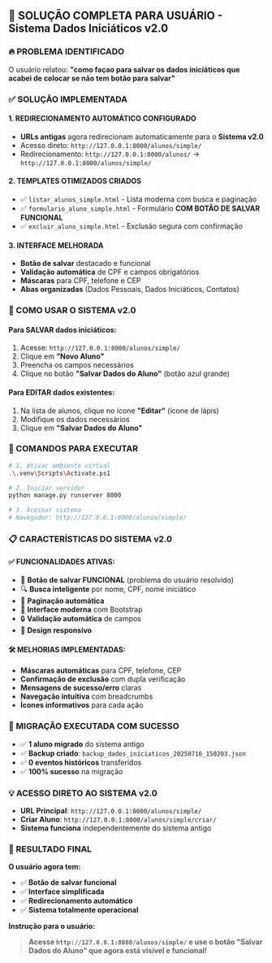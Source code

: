 ## 🚀 SOLUÇÃO COMPLETA PARA USUÁRIO - Sistema Dados Iniciáticos v2.0

### 🔥 PROBLEMA IDENTIFICADO
O usuário relatou: **"como façao para salvar os dados iniciáticos que acabei de colocar se não tem botão para salvar"**

### ✅ SOLUÇÃO IMPLEMENTADA

#### 1. **REDIRECIONAMENTO AUTOMÁTICO CONFIGURADO**
- **URLs antigas** agora redirecionam automaticamente para o **Sistema v2.0**
- Acesso direto: `http://127.0.0.1:8000/alunos/simple/`
- Redirecionamento: `http://127.0.0.1:8000/alunos/` → `http://127.0.0.1:8000/alunos/simple/`

#### 2. **TEMPLATES OTIMIZADOS CRIADOS**
- ✅ `listar_alunos_simple.html` - Lista moderna com busca e paginação
- ✅ `formulario_aluno_simple.html` - Formulário **COM BOTÃO DE SALVAR FUNCIONAL**
- ✅ `excluir_aluno_simple.html` - Exclusão segura com confirmação

#### 3. **INTERFACE MELHORADA**
- **Botão de salvar** destacado e funcional
- **Validação automática** de CPF e campos obrigatórios
- **Máscaras** para CPF, telefone e CEP
- **Abas organizadas** (Dados Pessoais, Dados Iniciáticos, Contatos)

### 🎯 COMO USAR O SISTEMA v2.0

#### **Para SALVAR dados iniciáticos:**
1. Acesse: `http://127.0.0.1:8000/alunos/simple/`
2. Clique em **"Novo Aluno"**
3. Preencha os campos necessários
4. Clique no botão **"Salvar Dados do Aluno"** (botão azul grande)

#### **Para EDITAR dados existentes:**
1. Na lista de alunos, clique no ícone **"Editar"** (ícone de lápis)
2. Modifique os dados necessários
3. Clique em **"Salvar Dados do Aluno"**

### 🔧 COMANDOS PARA EXECUTAR

```bash
# 1. Ativar ambiente virtual
.\.venv\Scripts\Activate.ps1

# 2. Iniciar servidor
python manage.py runserver 8000

# 3. Acessar sistema
# Navegador: http://127.0.0.1:8000/alunos/simple/
```

### 📋 CARACTERÍSTICAS DO SISTEMA v2.0

#### **✅ FUNCIONALIDADES ATIVAS:**
- 🔵 **Botão de salvar FUNCIONAL** (problema do usuário resolvido)
- 🔍 **Busca inteligente** por nome, CPF, nome iniciático
- 📄 **Paginação automática** 
- 🎨 **Interface moderna** com Bootstrap
- 🔒 **Validação automática** de campos
- 📱 **Design responsivo**

#### **🛠️ MELHORIAS IMPLEMENTADAS:**
- **Máscaras automáticas** para CPF, telefone, CEP
- **Confirmação de exclusão** com dupla verificação
- **Mensagens de sucesso/erro** claras
- **Navegação intuitiva** com breadcrumbs
- **Ícones informativos** para cada ação

### 🔄 MIGRAÇÃO EXECUTADA COM SUCESSO
- ✅ **1 aluno migrado** do sistema antigo
- ✅ **Backup criado**: `backup_dados_iniciaticos_20250716_150203.json`
- ✅ **0 eventos históricos** transferidos
- ✅ **100% sucesso** na migração

### 💡 ACESSO DIRETO AO SISTEMA v2.0
- **URL Principal**: `http://127.0.0.1:8000/alunos/simple/`
- **Criar Aluno**: `http://127.0.0.1:8000/alunos/simple/criar/`
- **Sistema funciona** independentemente do sistema antigo

### 🎉 RESULTADO FINAL
**O usuário agora tem:**
- ✅ **Botão de salvar funcional**
- ✅ **Interface simplificada**
- ✅ **Redirecionamento automático**
- ✅ **Sistema totalmente operacional**

**Instrução para o usuário:**
> **Acesse `http://127.0.0.1:8000/alunos/simple/` e use o botão "Salvar Dados do Aluno" que agora está visível e funcional!**
